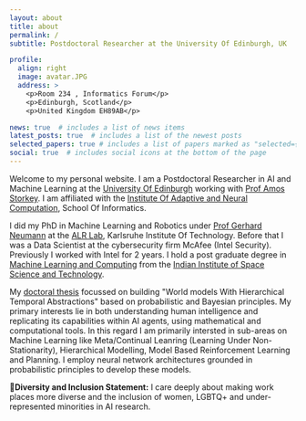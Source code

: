```yaml
---
layout: about
title: about
permalink: /
subtitle: Postdoctoral Researcher at the University Of Edinburgh, UK

profile:
  align: right
  image: avatar.JPG
  address: >
    <p>Room 234 , Informatics Forum</p>
    <p>Edinburgh, Scotland</p>
    <p>United Kingdom EH89AB</p>

news: true  # includes a list of news items
latest_posts: true  # includes a list of the newest posts
selected_papers: true # includes a list of papers marked as "selected={true}"
social: true  # includes social icons at the bottom of the page
---
```


Welcome to my personal website. I am a Postdoctoral Researcher in AI and Machine Learning at the [University Of Edinburgh](https://en.wikipedia.org/wiki/University_of_Edinburgh) working with [Prof Amos Storkey](https://homepages.inf.ed.ac.uk/amos/). I am affiliated with the [Institute Of Adaptive and Neural Computation](https://www.research.ed.ac.uk/en/organisations/institute-for-adaptive-and-neural-computation), School Of Informatics. 

I did my PhD in Machine Learning and Robotics under [Prof Gerhard Neumann](https://alr.anthropomatik.kit.edu/21_65.php) at the [ALR Lab](https://alr.anthropomatik.kit.edu/index.php), Karlsruhe Institute Of Technology. Before that I was a Data Scientist at the cybersecurity firm McAfee (Intel Security). Previously I worked with Intel for 2 years. I hold a post graduate degree in [Machine Learning and Computing](https://www.iist.ac.in/departments/mathematics-academics) from the [Indian Institute of Space Science and Technology](https://www.iist.ac.in/).

My [doctoral thesis](https://arxiv.org/abs/2404.16078) focussed on building "World models With Hierarchical Temporal Abstractions" based on probabilistic and Bayesian principles. My primary interests lie in both understanding human intelligence and replicating its capabilities within AI agents, using mathematical and computational tools. In this regard I am primarily intersted in sub-areas on Machine Learning like Meta/Continual Leanring (Learning Under Non-Stationarity), Hierarchical Modelling, Model Based Reinforcement Learning and Planning. I employ neural network architectures grounded in probabilistic principles to develop these models.

**🌈Diversity and Inclusion Statement:** I care deeply about making work places more diverse and the inclusion of women, LGBTQ+ and under-represented minorities in AI research. 


